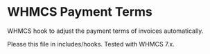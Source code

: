 # WHMCS Payment Terms
WHMCS hook to adjust the payment terms of invoices automatically.

Please this file in includes/hooks. Tested with WHMCS 7.x.